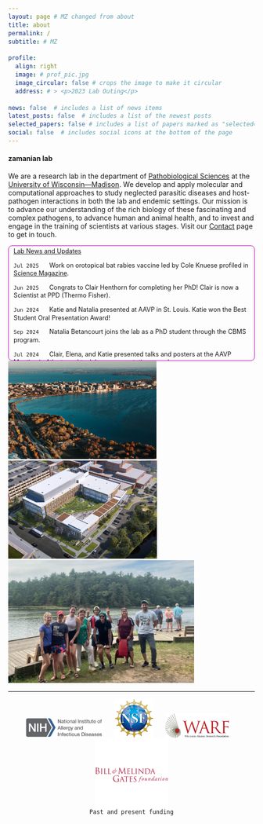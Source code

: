 ```yaml
---
layout: page # MZ changed from about
title: about
permalink: /
subtitle: # MZ

profile:
  align: right
  image: # prof_pic.jpg
  image_circular: false # crops the image to make it circular
  address: # > <p>2023 Lab Outing</p>
    
news: false  # includes a list of news items
latest_posts: false  # includes a list of the newest posts
selected_papers: false # includes a list of papers marked as "selected={true}"
social: false  # includes social icons at the bottom of the page
---
```


#### zamanian lab

We are a research lab in the department of [Pathobiological Sciences](https://www.vetmed.wisc.edu/departments/pathobiological-sciences/) at the [University of Wisconsin—Madison](http://www.wisc.edu). We develop and apply molecular and computational approaches to study neglected parasitic diseases and host-pathogen interactions in both the lab and endemic settings. Our mission is to advance our understanding of the rich biology of these fascinating and complex pathogens, to advance human and animal health, and to invest and engage in the training of scientists at various stages. Visit our [Contact](contact) page to get in touch.


<div class="row">

  <div class="col-sm-4">

  </div>
  
  <div class="col-sm-7" markdown="block" style="float:right; height: 230px; border-radius: 8px; border-style: solid; border-color: #b509ac; border-width: 1px; text-align: left; margin: 0; padding-left: 2%; padding-right: 2%; padding-bottom: 0%; padding-top: 0.5%; font-size: 90%; line-height: 1.3; overflow-x: scroll;">
  <u>Lab News and Updates</u>

  <code>Jul 2025</code>&nbsp;&nbsp;&nbsp;&nbsp;&nbsp; Work on orotopical bat rabies vaccine led by Cole Knuese profiled in <a href="https://www.science.org/content/article/vampire-bats-mutual-grooming-helps-spread-innovative-rabies-vaccine">Science Magazine</a>.

  <code>Jun 2025</code>&nbsp;&nbsp;&nbsp;&nbsp;&nbsp; Congrats to Clair Henthorn for completing her PhD! Clair is now a Scientist at PPD (Thermo Fisher).

  <code>Jun 2024</code>&nbsp;&nbsp;&nbsp;&nbsp;&nbsp; Katie and Natalia presented at AAVP in St. Louis. Katie won the Best Student Oral Presentation Award!

  <code>Sep 2024</code>&nbsp;&nbsp;&nbsp;&nbsp;&nbsp; Natalia Betancourt joins the lab as a PhD student through the CBMS program.

  <code>Jul 2024</code>&nbsp;&nbsp;&nbsp;&nbsp;&nbsp; Clair, Elena, and Katie presented talks and posters at the AAVP Meeting in Atlanta and took home presentation awards.

  <code>Aug 2023</code>&nbsp;&nbsp;&nbsp;&nbsp;&nbsp; Kendra has successfully defended her PhD and will be starting a postdoc at UC-Berkeley. Congrats Dr. Dahmer!

  <code>Jul 2023</code>&nbsp;&nbsp;&nbsp;&nbsp;&nbsp; New <a href="https://pubmed.ncbi.nlm.nih.gov/37566913/">paper</a> on Mansonella diagnostics and epidemiology in the Colombian Amazon.<br>

  <code>Jun 2023</code>&nbsp;&nbsp;&nbsp;&nbsp;&nbsp; The lab helped host and presented a number of posters at <a href="https://morgridge.org/research/regenerative-biology/molecular-helminthology-meeting/">Mol Helm 2023</a> in Madison.<br>

  <code>Apr 2023</code>&nbsp;&nbsp;&nbsp;&nbsp;&nbsp; Two new preprints resulting from Elena Rehborg and Lenny Nunn's undergrad projects.<br>

  <code>Mar 2023</code>&nbsp;&nbsp;&nbsp;&nbsp;&nbsp; Welcome to GHI Postdoctoral Fellow Sebastián Díaz! Sebastian will be stationed in Medellin, Colombia.<br>

  <code>Sep 2022</code>&nbsp;&nbsp;&nbsp;&nbsp;&nbsp; New <a href="https://www.biorxiv.org/content/10.1101/2022.08.30.505865v1">preprint</a> led by Clair using a single-cell atlas to investigate secretory behaviors and drug targets!<br>

  <code>Sep 2022</code>&nbsp;&nbsp;&nbsp;&nbsp;&nbsp; New <a href="https://www.biorxiv.org/content/10.1101/2022.08.31.506057v1">preprint</a> led by Kendra on muscarinic receptors as anthelmintic targets.<br>

  <code>Aug 2022</code>&nbsp;&nbsp;&nbsp;&nbsp;&nbsp; Monica joins us as a GHI Visiting Scholar!<br>

  <code>Aug 2022</code>&nbsp;&nbsp;&nbsp;&nbsp;&nbsp; Kendra, Clair, and Katie presented their work at the Midwest Neglected Infectious Disease Meeting at Notre Dame.<br>

  <code>Jul 2022</code>&nbsp;&nbsp;&nbsp;&nbsp;&nbsp; New <a href="https://www.biorxiv.org/content/10.1101/2022.07.25.501423v1.full">preprint</a> led by Nic on multivariate screening for macrofilaricide discovery.<br>

  <code>May 2022</code>&nbsp;&nbsp;&nbsp;&nbsp;&nbsp; New <a href="https://www.biorxiv.org/content/10.1101/2022.05.18.492482v2">preprint</a> and software package for image-based phenotyping of parasites.<br>

  <code>Apr 2022</code>&nbsp;&nbsp;&nbsp;&nbsp;&nbsp; Dr. Monica Palma-Cuero is awarded a GHI Visiting Scholar award!<br>

  <code>Apr 2022</code>&nbsp;&nbsp;&nbsp;&nbsp;&nbsp; Spatial transcriptomics paper appears in <a href="https://journals.plos.org/plospathogens/article?id=10.1371/journal.ppat.1010399">PLoS Pathogens</a>.<br>

  <code>Jan 2022</code>&nbsp;&nbsp;&nbsp;&nbsp;&nbsp; Nic Wheeler has accepted an Assistant Professor position at UW-Eau Claire starting in the Fall!<br>

  <code>Oct 2021</code>&nbsp;&nbsp;&nbsp;&nbsp;&nbsp; JB Collins joins us as a postdoc on an anthelmintic resistance project jointly mentored through Northwestern University.<br>

  <code>Aug 2021</code>&nbsp;&nbsp;&nbsp;&nbsp;&nbsp; Read our new <a href="https://www.biorxiv.org/content/10.1101/2021.08.24.456436v1">preprint</a> on spatial transcriptomics and antiparasitic target prioritization in a human filarial parasite.<br>

  <code>Jun 2021</code>&nbsp;&nbsp;&nbsp;&nbsp;&nbsp; Opinion piece on high-content anthelmintic screening now out in <a href="https://pubmed.ncbi.nlm.nih.gov/34092518/">Trends in Parasitology</a>.<br>

  <code>Mar 2021</code>&nbsp;&nbsp;&nbsp;&nbsp;&nbsp; Kendra receives an Honorable Mention for the Ford Foundation Predoctoral Fellowship!<br>

  <code>Dec 2020</code>&nbsp;&nbsp;&nbsp;&nbsp;&nbsp; Nic awarded an NIH F32 fellowship to study parasite sensory behaviors!<br>

  <code>Dec 2020</code>&nbsp;&nbsp;&nbsp;&nbsp;&nbsp; Katie Ryan joins our lab as a PhD student through the CMP program. Welcome Katie!<br>

  <code>Dec 2020</code>&nbsp;&nbsp;&nbsp;&nbsp;&nbsp; Collaboration on ivermectin modulation of parasite vesicle release appears in the <a href="https://onlinelibrary.wiley.com/doi/full/10.1002/jev2.12036">Journal of Extracellular Vesicles</a>.<br>

  <code>Nov 2020</code>&nbsp;&nbsp;&nbsp;&nbsp;&nbsp; Filarial long-read RNAseq paper appears in <a href="https://journals.plos.org/plosntds/article?id=10.1371/journal.pntd.0008869">PLOS NTD</a>.<br>

  <code>Nov 2020</code>&nbsp;&nbsp;&nbsp;&nbsp;&nbsp; Kendra, Nic, and Mostafa present posters and talks at the <a href="https://www.astmh.org/annual-meeting/2020-annual-meeting">2020 ASTMH Annual Meeting</a>.<br>

  <code>Jun 2020</code>&nbsp;&nbsp;&nbsp;&nbsp;&nbsp; Preprint on long-read RNA-Seq in human and animal filarial parasites <a href="https://www.biorxiv.org/content/10.1101/2020.06.18.160267v1">now online</a>!<br>

  <code>Jun 2020</code>&nbsp;&nbsp;&nbsp;&nbsp;&nbsp; Paper on sensory behaviors of parasites that cause lymphatic filariasis in press at <a href="https://journals.plos.org/plosbiology/article?id=10.1371/journal.pbio.3000723">PLoS Biology</a><br>

  <code>May 2020</code>&nbsp;&nbsp;&nbsp;&nbsp;&nbsp; The lab receives <a href="https://ghi.wisc.edu/">Global Health Institute</a> grant to study filarial parasites infecting indigenous populations in Amazonia<br>

  <code>May 2020</code>&nbsp;&nbsp;&nbsp;&nbsp;&nbsp; Elena receives Honorable Mention for the UW Sophomore Research Fellowship!<br>

  <code>Mar 2020</code>&nbsp;&nbsp;&nbsp;&nbsp;&nbsp; Clair Henthorn joins us as a CBMS PhD student!<br>

  <code>Feb 2020</code>&nbsp;&nbsp;&nbsp;&nbsp;&nbsp; The lab receives NIH/NIAID R01 to study parasite secretory function and new strategies to disrupt host-parasite interactions!<br>

  <code>Dec 2019</code>&nbsp;&nbsp;&nbsp;&nbsp;&nbsp; Review on <a href="https://journals.plos.org/plosntds/article?id=10.1371/journal.pntd.0007833">schistosome vector control</a> & gene drive potential is published<br>

  <code>Sep 2019</code>&nbsp;&nbsp;&nbsp;&nbsp;&nbsp; Paul presents poster and talk at the BSP / ISP <a href="http://bsp.uk.net/2017/09/23/bsp-autumn-symposium-2019/">joint meeting</a> in Belfast; won 1st place poster prize!<br>

  <code>Sep 2019</code>&nbsp;&nbsp;&nbsp;&nbsp;&nbsp; Kendra is appointed to the NIH PVB T32 training grant!<br>

  <code>Sep 2019</code>&nbsp;&nbsp;&nbsp;&nbsp;&nbsp; Nic will be giving an invited talk at the PacBio North America User Group Meeting<br>

  <code>Jun 2019</code>&nbsp;&nbsp;&nbsp;&nbsp;&nbsp; New <a href="https://www.biorxiv.org/content/10.1101/683060v1.full">preprint</a> on filarial chemosensory biology available on bioRxiv!<br>

  <code>Jun 2019</code>&nbsp;&nbsp;&nbsp;&nbsp;&nbsp; We wish our first cohort of lab undergrads success in their journeys ahead! Eric Chen (NIH IRTA Fellow), Alexis Mann (PhD, Johns Hopkins), Katie Kudrna (DVM, UW-Madison)<br>

  <code>May 2019</code>&nbsp;&nbsp;&nbsp;&nbsp;&nbsp; Nathalie Dinguirard joins us from the Yoshino Lab as a joint research specialist<br>

  <code>Apr 2019</code>&nbsp;&nbsp;&nbsp;&nbsp;&nbsp; Eric, Tran, and Katie present posters at UW Undergraduate Research Symposium <br>

  <code>Apr 2019</code>&nbsp;&nbsp;&nbsp;&nbsp;&nbsp; Kendra receives 2019 NSF GRFP Honorable Mention <br>

  <code>Feb 2019</code>&nbsp;&nbsp;&nbsp;&nbsp;&nbsp; The lab is excited to share our latest work at the upcoming <a href="https://www.elsevier.com/events/conferences/molecular-helminthology-an-integrated-approach">Molecular Helminthology</a> and <a href="http://www.waavp2019.com/">WAAVP 2019</a> meetings <br>

  <code>Oct 2018</code>&nbsp;&nbsp;&nbsp;&nbsp;&nbsp; Large-scale helminth genomics effort appears in  <a href="https://www.nature.com/articles/s41588-018-0262-1">Nature Genetics</a>. Our lab contributed primary analyses of potentially druggable GPCRs and ion channels<br>

  <code>Sep 2018</code>&nbsp;&nbsp;&nbsp;&nbsp;&nbsp; New  <a href="https://www.biorxiv.org/content/early/2018/09/26/427229">preprint</a> with Bartholomay & Kimber labs on chemosensation in filarial parasites<br>

  <code>Sep 2018</code>&nbsp;&nbsp;&nbsp;&nbsp;&nbsp; Kendra joins the lab as a CBMS PhD student. Abdi, Gabi, and Nick join us as undergrad researchers<br>

  <code>Sep 2018</code>&nbsp;&nbsp;&nbsp;&nbsp;&nbsp; Collaboration on the Bge cell line is <a href="https://parasitesandvectors.biomedcentral.com/articles/10.1186/s13071-018-3059-2">published</a><br>

  <code>Aug 2018</code>&nbsp;&nbsp;&nbsp;&nbsp;&nbsp; Nic presents at the <a href="http://www.vppcb.fiocruz.br/symposium-schisto/"><em>15th International Symposium on Schistosomiasis</em></a> in Rio de Janeiro<br>

  <code>Jul 2018</code>&nbsp;&nbsp;&nbsp;&nbsp;&nbsp; Zach joins the lab as a research intern!<br>

  <code>Jul 2018</code>&nbsp;&nbsp;&nbsp;&nbsp;&nbsp; Paul Airs joins the lab as a Postdoc!<br>

  <code>May 2018</code>&nbsp;&nbsp;&nbsp;&nbsp;&nbsp; Kathy Vaccaro joins the lab as a Research Specialist!<br>

  <code>Apr 2018</code>&nbsp;&nbsp;&nbsp;&nbsp;&nbsp; Paper on stage and sex-specific differences in Brugia exosome cargo in press at <a href="http://journals.plos.org/plosntds/article?id=10.1371/journal.pntd.0006438"><em>PLoS NTD</em></a><br>

  <code>Apr 2018</code>&nbsp;&nbsp;&nbsp;&nbsp;&nbsp; Benzimidazole paper appears in <a href="http://journals.plos.org/plosntds/article?id=10.1371/journal.pntd.0006368"><em>PLoS NTD</em></a><br>

  <code>Dec 2017</code>&nbsp;&nbsp;&nbsp;&nbsp;&nbsp; Lab contributes to BioRxiv <a href="https://www.biorxiv.org/content/early/2017/12/20/236539/">preprint</a> on comparative genomics of major helminths<br>

  <code>Oct 2017</code>&nbsp;&nbsp;&nbsp;&nbsp;&nbsp; BioRxiv <a href="https://www.biorxiv.org/content/early/2017/10/31/116970/">preprint</a> on the discovery of genetic loci underlying benzimidazole resistance<br>

  <code>Oct 2017</code>&nbsp;&nbsp;&nbsp;&nbsp;&nbsp; Lab receives funding from <a href="http://www.ncvetp.org">NCVP</a> / <a href="https://www.heartwormsociety.org/">AHS</a> <br>

  <code>Aug 2017</code>&nbsp;&nbsp;&nbsp;&nbsp;&nbsp; Alexis joins the lab as an Honorary Research Fellow<br>

  <code>Aug 2017</code>&nbsp;&nbsp;&nbsp;&nbsp;&nbsp; Contribution to <a href="https://www.nature.com/articles/s41467-017-00386-x"><em>Nature Communications</em></a> paper on the genetics of a phoretic behavior<br>

  <code>May 2017</code>&nbsp;&nbsp;&nbsp;&nbsp;&nbsp; Nic joins the lab as a Merck KGaA Postdoc Fellow<br>

  <code>May 2017</code>&nbsp;&nbsp;&nbsp;&nbsp;&nbsp; Justice joins the lab as an Undergrad Lab Assistant<br>

  <code>Mar 2017</code>&nbsp;&nbsp;&nbsp;&nbsp;&nbsp; Lab receives NIH/NIAID K22 Phase II Award<br>

  <code>Feb 2017</code>&nbsp;&nbsp;&nbsp;&nbsp;&nbsp; Divyaa joins the lab as a joint Research Intern<br>

  <code>Feb 2017</code>&nbsp;&nbsp;&nbsp;&nbsp;&nbsp; Eric joins as an Undergraduate Researcher<br>

  <code>Feb 2017</code>&nbsp;&nbsp;&nbsp;&nbsp;&nbsp; Troy joins the lab as a Research Specialist<br>

  <code>Jan 2017</code>&nbsp;&nbsp;&nbsp;&nbsp;&nbsp; The lab officially opens!<br>
  </div>

  <div class="col-sm-1" style="float:center;text-align:center;display: flex; align-items: center;">
       <!-- <img src="assets/img/uw-logotall-web.svg" height= 100px alt="" style="opacity:1; float: center;"> -->
  </div>
</div>




<br> <br> 
<div class="row">
    <div class="col-sm-4">
        <img class="img-fluid z-depth-1 rounded" src="assets/img/madison/madison_1_crop.jpg" height="200px" alt="Madison">
    </div>
    <div class="col-sm-4">
        <img class="img-fluid z-depth-1 rounded" src="assets/img/madison/svm_north.jpg" height="200px" alt="Madison">
    </div>
    <div class="col-sm-4">
        <img class="img-fluid z-depth-1 rounded" src="assets/img/lab_pic.jpg" height="250px" alt="Madison">
    </div>
</div>
<hr>


<div style="float:center;text-align:center;line-height:0px;" >
<img src="assets/img/funding/NIAID.png" alt="" width="160">
&nbsp;&nbsp;&nbsp;&nbsp;
<img src="assets/img/funding/NSF.png" alt="" width="80">
&nbsp;&nbsp;&nbsp;&nbsp;
<img src="assets/img/funding/WARF.png" alt="" width="130">
&nbsp;&nbsp;&nbsp;&nbsp;
<img src="assets/img/funding/Gates.png" alt="" width="150"><br>
<code>Past and present funding</code>
</div>
